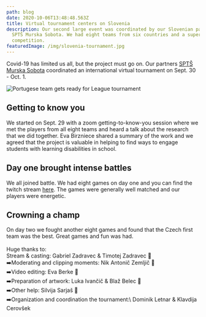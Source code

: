 ```yaml
---
path: blog
date: 2020-10-06T13:48:48.563Z
title: Virtual tournament centers on Slovenia
description: Our second large event was coordinated by our Slovenian partner at
  SPTŠ Murska Sobota. We had eight teams from six countries and a super
  competition.
featuredImage: /img/slovenia-tournament.jpg
---
```

Covid-19 has limited us all, but the project must go on. Our partners [SPTŠ Murska Sobota](https://www.facebook.com/sptsmsobota) coordinated an international virtual tournament on Sept. 30 - Oct. 1. 

![Portugese team gets ready for League tournament](/img/índice2.jpg "The Portugese team gets ready")

## **Getting to know you**

We started on Sept. 29 with a zoom getting-to-know-you session where we met the players from all eight teams and heard a talk about the research that we did together. Eva Birzniece shared a summary of the work and we agreed that the project is valuable in helping to find ways to engage students with learning disabilities in school. 

## **Day one brought intense battles**

We all joined battle. We had eight games on day one and you can find the twitch stream [here](https://www.twitch.tv/sptsms). The games were generally well matched and our players were energetic.

## Crowning a champ

On day two we fought another eight games and found that the Czech first team was the best. Great games and fun was had. \
\
Huge thanks to:\
Stream & casting: Gabriel Zadravec & Timotej Zadravec 💪 \
➡️Moderating and clipping moments: Nik Antonič Zemljič 💪 \
➡️Video editing: Eva Berke 💪 \
➡️Preparation of artwork: Luka Ivančič & Blaž Belec 💪 \
➡️Other help: Silvija Sarjaš 💪\
➡️Organization and coordination the tournament:\ Dominik Letnar & Klavdija Cerovšek